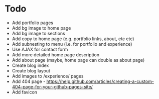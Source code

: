 # Todo

- Add portfolio pages
- Add bg image to home page
- Add bg image to sections
- Add copy to home page (e.g. portfolio links, about, etc etc)
- Add subnesting to menu (i.e. for portfolio and experience)
- Use AJAX for contact form
- Add more detailed home page description
- Add about page (maybe, home page can double as about page)
- Create blog index
- Create blog layout
- Add images to /experience/ pages
- Add 404 page - https://help.github.com/articles/creating-a-custom-404-page-for-your-github-pages-site/
- Add favicon
